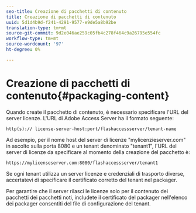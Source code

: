 ```yaml
---
seo-title: Creazione di pacchetti di contenuto
title: Creazione di pacchetti di contenuto
uuid: 5d1d4b9d-f241-4291-9577-e9de5a8b92be
translation-type: tm+mt
source-git-commit: 9d2e046ae259c05fb4c278f464c9a26795e554fc
workflow-type: tm+mt
source-wordcount: '97'
ht-degree: 0%

---
```



# Creazione di pacchetti di contenuto{#packaging-content}

Quando create il pacchetto di contenuto, è necessario specificare l&#39;URL del server licenze. L&#39;URL di Adobe Access Server ha il formato seguente:

```
http(s):// license-server-host:port/flashaccessserver/tenant-name
```

Ad esempio, per il nome host del server di licenze &quot;mylicenzieserver.com&quot; in ascolto sulla porta 8080 e un tenant denominato &quot;tenant1&quot;, l&#39;URL del server di licenze da specificare al momento della creazione del pacchetto è:

```
https://mylicenseserver.com:8080/flashaccessserver/tenant1
```

Se ogni tenant utilizza un server licenze e credenziali di trasporto diverse, accertatevi di specificare il certificato corretto del tenant nel packager.

Per garantire che il server rilasci le licenze solo per il contenuto dei pacchetti dei pacchetti noti, includete il certificato del packager nell&#39;elenco dei packager consentiti del file di configurazione del tenant.

